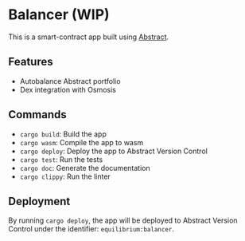 # Balancer (WIP)
This is a smart-contract app built using [Abstract](https://abstract.money).

## Features
- Autobalance Abstract portfolio
- Dex integration with Osmosis

## Commands
- `cargo build`: Build the app
- `cargo wasm`: Compile the app to wasm
- `cargo deploy`: Deploy the app to Abstract Version Control
- `cargo test`: Run the tests
- `cargo doc`: Generate the documentation
- `cargo clippy`: Run the linter

## Deployment
By running `cargo deploy`, the app will be deployed to Abstract Version Control under
the identifier: `equilibrium:balancer`.

